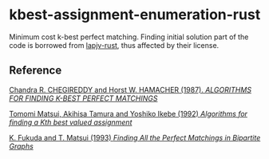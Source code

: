 # kbest-assignment-enumeration-rust

Minimum cost k-best perfect matching.
Finding initial solution part of the code is borrowed from [lapjv-rust](https://github.com/Antti/lapjv-rust/), thus affected by their license.


## Reference

[Chandra R. CHEGIREDDY and Horst W. HAMACHER (1987). *ALGORITHMS FOR FINDING K-BEST PERFECT MATCHINGS*](https://core.ac.uk/download/pdf/82129717.pdf)

[Tomomi Matsui, Akihisa Tamura and Yoshiko Ikebe (1992) *Algorithms for finding a Kth best valued assignment*](https://pdf.sciencedirectassets.com/271602/1-s2.0-S0166218X00X01369/1-s2.0-0166218X9200175L/main.pdf?X-Amz-Security-Token=IQoJb3JpZ2luX2VjEDIaCXVzLWVhc3QtMSJIMEYCIQDwBmWXRuDfYYcha85mx%2FSvRl9csuh8sPRmc0Fkw2c41QIhAKPsxuHuzqhIKfsc45P%2B7pQPrEeoGov51M00hljGrw62KrQDCFsQAxoMMDU5MDAzNTQ2ODY1Igzk8nPHOGK5RgPyPAAqkQPcqjYvnHO7N7x2xFIRj9OUYCjHRC8%2BG2u8YGrQy21mq%2FBxcZiS2QlM%2B8eoEkWRvinGJwqyn%2FmuqxFJes9j4ICdFhY5VJkplcOd9Lu%2BMTOFn6QVOi%2FUqW6P9%2F25UJ4It1ScoLe8zTGoVDZVAJH1Vvw4%2FB9vwCB04uhWoqEviy7ANIUNizICDSv1ivcRtGbKLlt0AE27ZTBycRfPYnf3rB0Kx9lsM4JzoYztTfQABIrIBQOvBTzTsOclweUKWGHStft%2BrTr7ZpCwhQkm6pWR6WtLRuV%2Bl5LvFUSzM05Iz6wHIPtDL4UdJKwGjbcCVmrIxUQiSWKWtlg6jJBUV39tFOrVJ8cHzb5LW227BFMrmDYcjmqUiiFB%2FQx8PL2Hwvtmx%2BtVMo45SO4BA8COyjayaDJsKMydHoJ0rl%2B0ZavUN8VVikDTxIkSyN62zSRISe0%2B7JCgfHAXQ5Z1Reu%2BS55Rhef3VKg5UmQ2qKG5HjEt82hvUNbr%2F1iRLefULNXq70DxeVeCZjkHjubt1Ozr955tfXeoVjD4gJ2CBjrqAeQJLVfq%2BYNIfR%2B2adLD4XyRV4R022Pdinp5Dy92kqxkCyxDLYv1J%2FheE1TovkglQKYBw%2F6v2BrNQtdqwd2UnsJEXbGy0MTd%2BqbD01tJce8pCigzQMX8wep1osC%2BoHSP3yBpVlaWWbdz56QPdXvECXe22xFvaTCOxR4R3YWmqMqFq4NqmJ%2FUy2Ua9YFFzOxj1iMKKp%2FRFY5jS9yH8qXpYgUbTwjnp1E4yQ4YAkZIQfaZLi7oYUaWfdncGGngENbv3OlGH3DjfLa0oh1iPnK2WbCojV2zsayEHgJAgkO832NIB5c4AD%2FO1zZQ1Q%3D%3D&X-Amz-Algorithm=AWS4-HMAC-SHA256&X-Amz-Date=20210309T101929Z&X-Amz-SignedHeaders=host&X-Amz-Expires=300&X-Amz-Credential=ASIAQ3PHCVTYR3SHHJDM%2F20210309%2Fus-east-1%2Fs3%2Faws4_request&X-Amz-Signature=77d60114315364e28ac7096cfc1c55bf007f61d6ff09ddf2668aa0aee23456d6&hash=8b29854054d118aac33bc862ba7bf7759ff962bc845c618a8e80d7a918bec6e4&host=68042c943591013ac2b2430a89b270f6af2c76d8dfd086a07176afe7c76c2c61&pii=0166218X9200175L&tid=spdf-dc02012b-02c2-4baf-b76a-ae05722fc9c2&sid=1af82b844770c6418e784f59eb8301be8ff9gxrqa&type=client)

[K. Fukuda and T. Matsui (1993) *Finding All the Perfect Matchings in Bipartite Graphs*](https://pdf.sciencedirectassets.com/271532/1-s2.0-S0893965900X00845/1-s2.0-0893965994900450/main.pdf?X-Amz-Security-Token=IQoJb3JpZ2luX2VjEDIaCXVzLWVhc3QtMSJHMEUCIQDSMJ%2BLycqXFtAv%2BL8qJ6j6peyNfunzXH%2FwHpY5SLRJKgIgH1J0pyoutN7outkskC6likfQbeL72KT%2FZi55qLz%2F3xkqtAMIWhADGgwwNTkwMDM1NDY4NjUiDLjisszJGChLWg2qjyqRA4RwxnCybuo9%2B5ajUup0tAwf5JeAk4jEopU8XztmPiw4CRYUpB6s3XZmsFuV2fAPZYXqU2x%2BCtCrYJy6m1GzMTmgpzFUFlRbyOvdsbNGiXfi3BNv4seALRUW2QSAZsCxzeENzPNS%2BdPY%2BxVZWL4hB3YQ0fwRD8hjzteJlDw0M0CEFsvfrkB9Zv3%2FosEoEm6x8xwmwu6zwIYbF2UNDOV9MHxB03MVd4ekdzQqmph6TB7lIWZ%2Bln3OYWYpU86qC2JujxvZeIh0fZKKRI4exFbCw%2FhyLDRD2cy4I2QcU7jGPOV%2F0Io2ToP8emqL1lcyw9hH9FcN2eDU8cdcYXAaDXyc64SKiKuqh97A7TQ0nFx4Z38TI1Ot0UMwdZIRMNhMbnMoij7sjMpRechWhBBBHOaCa80HvyeitH3Z3%2FHRv4IOCVXC4McFTQWpJa4%2BUAylFN9%2FCntgxTxjnhCvjKOjpf7Nombxrw44jORKO8WPSoDIndIVZ8cV1G3tob7tcUxomXAq4%2BaPnQQWj8x8xRmsRaRDYJVUMOD4nIIGOusBDBpFGsgxuItdD93y2glZLKCH6wr5FbJ6VzqdV7KkAOSghYF5rERmhT78xfATQGYQezbNWwOXZ4U5XSnD13Nxn5bhnyDGwEU1cBEbfEmfpe747uy4Kt%2Bd89osJDN43SKnzeY1430QOJrAcdr%2FGl%2BiyOxMWyMUzh8SrqR8lGgJPksPxBrJjRi457IaRkzInnn%2BBA6SlbzBrjDzzlkq2mUP8GgVN%2FoJ%2BX%2FfZVrObq0opo%2BgJUPvxYRpf14TWf4QIE2U%2F%2F4rjYiYz%2FulhVwBIyDaCprAyTgQIg2JFTolqBecjdaG2W8ur2hbd7BrkA%3D%3D&X-Amz-Algorithm=AWS4-HMAC-SHA256&X-Amz-Date=20210309T101731Z&X-Amz-SignedHeaders=host&X-Amz-Expires=300&X-Amz-Credential=ASIAQ3PHCVTY2MHSFC6X%2F20210309%2Fus-east-1%2Fs3%2Faws4_request&X-Amz-Signature=4d171b13b87d7396a55eb59e20047f3f320a593797d1d6772313598d3342c641&hash=f7c4aba6c1d18e1e902636477c7cb0049f0598360304f89c0aa4b7d060fb66cd&host=68042c943591013ac2b2430a89b270f6af2c76d8dfd086a07176afe7c76c2c61&pii=0893965994900450&tid=spdf-e2aeac05-316f-4243-821c-feafb4991c49&sid=1af82b844770c6418e784f59eb8301be8ff9gxrqa&type=client)
